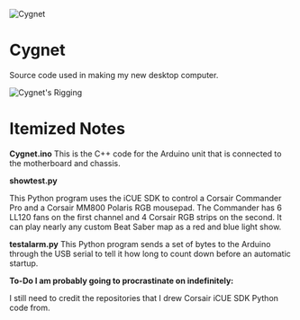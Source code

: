 ![Cygnet](https://azurlane.koumakan.jp/w/images/5/5f/CygnetKaiChibi.png "Cygnet")
# Cygnet

Source code used in making my new desktop computer.

![Cygnet's Rigging](https://cdn.pcpartpicker.com/static/forever/images/userbuild/250412.938d1f7c93186aa8c8f2e48df6a94192.1600.jpg "The Rig")

# Itemized Notes

**Cygnet.ino**
This is the C++ code for the Arduino unit that is connected to the motherboard and chassis.

**showtest.py**

This Python program uses the iCUE SDK to control a Corsair Commander Pro and a Corsair MM800 Polaris RGB mousepad. The Commander has 6 LL120 fans on the first channel and 4 Corsair RGB strips on the second. It can play nearly any custom Beat Saber map as a red and blue light show.

**testalarm.py**
This Python program sends a set of bytes to the Arduino through the USB serial to tell it how long to count down before an automatic startup.

**To-Do I am probably going to procrastinate on indefinitely:**

I still need to credit the repositories that I drew Corsair iCUE SDK Python code from.

